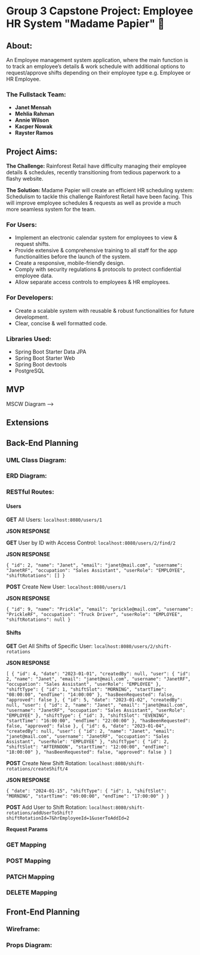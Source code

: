 # Group 3 Capstone Project: Employee HR System "Madame Papier" 📅

## About:
An Employee management system application, where the main function is to track an employee’s details & work schedule with additional options to request/approve shifts depending on their employee type e.g. Employee or HR Employee.

### The Fullstack Team:
* **Janet Mensah**
* **Mehlia Rahman**
* **Annie Wilson**
* **Kacper Nowak**
* **Rayster Ramos**

## Project Aims:

**The Challenge:** Rainforest Retail have difficulty managing their employee details & schedules, recently transitioning from tedious paperwork to a flashy website.

**The Solution:** Madame Papier will create an efficient HR scheduling system: Schedulism to tackle this challenge Rainforest Retail have been facing. This will improve employee schedules & requests as well as provide a much more seamless system for the team.

### For Users:
* Implement an electronic calendar system for employees to view & request shifts.
* Provide extensive & comprehensive training to all staff for the app functionalities before the launch of the system.
* Create a responsive, mobile-friendly design.
* Comply with security regulations & protocols to protect confidential employee data.
* Allow separate access controls to employees & HR employees.


### For Developers:
* Create a scalable system with reusable & robust functionalities for future development.
* Clear, concise & well formatted code.


### Libraries Used:
* Spring Boot Starter Data JPA
* Spring Boot Starter Web
* Spring Boot devtools
* PostgreSQL

## MVP
MSCW Diagram -->

## Extensions

## Back-End Planning

### UML Class Diagram:

### ERD Diagram:

### RESTful Routes:

#### Users

**GET** All Users: `localhost:8080/users/1`

**JSON RESPONSE**


**GET** User by ID with Access Control: `localhost:8080/users/2/find/2`

**JSON RESPONSE**

`{
    "id": 2,
    "name": "Janet",
    "email": "janet@mail.com",
    "username": "JanetRF",
    "occupation": "Sales Assistant",
    "userRole": "EMPLOYEE",
    "shiftRotations": []
}`


**POST** Create New User: `localhost:8080/users/1`

**JSON RESPONSE**

`{
    "id": 9,
    "name": "Prickle",
    "email": "prickle@mail.com",
    "username": "PrickleRF",
    "occupation": "Truck Driver",
    "userRole": "EMPLOYEE",
    "shiftRotations": null
}`


#### Shifts

**GET** Get All Shifts of Specific User: `localhost:8080/users/2/shift-rotations`

**JSON RESPONSE**

`[
    {
        "id": 4,
        "date": "2023-01-01",
        "createdBy": null,
        "user": {
            "id": 2,
            "name": "Janet",
            "email": "janet@mail.com",
            "username": "JanetRF",
            "occupation": "Sales Assistant",
            "userRole": "EMPLOYEE"
        },
        "shiftType": {
            "id": 1,
            "shiftSlot": "MORNING",
            "startTime": "08:00:00",
            "endTime": "14:00:00"
        },
        "hasBeenRequested": false,
        "approved": false
    },
    {
        "id": 5,
        "date": "2023-01-02",
        "createdBy": null,
        "user": {
            "id": 2,
            "name": "Janet",
            "email": "janet@mail.com",
            "username": "JanetRF",
            "occupation": "Sales Assistant",
            "userRole": "EMPLOYEE"
        },
        "shiftType": {
            "id": 3,
            "shiftSlot": "EVENING",
            "startTime": "16:00:00",
            "endTime": "22:00:00"
        },
        "hasBeenRequested": false,
        "approved": false
    },
    {
        "id": 6,
        "date": "2023-01-04",
        "createdBy": null,
        "user": {
            "id": 2,
            "name": "Janet",
            "email": "janet@mail.com",
            "username": "JanetRF",
            "occupation": "Sales Assistant",
            "userRole": "EMPLOYEE"
        },
        "shiftType": {
            "id": 2,
            "shiftSlot": "AFTERNOON",
            "startTime": "12:00:00",
            "endTime": "18:00:00"
        },
        "hasBeenRequested": false,
        "approved": false
    }
]`

**POST** Create New Shift Rotation: `localhost:8080/shift-rotations/createShift/4`

**JSON RESPONSE**

`{
   "date": "2024-01-15",
   "shiftType": {
       "id": 1,
       "shiftSlot": "MORNING",
       "startTime": "09:00:00",
       "endTime": "17:00:00"
   }
}`

**POST** Add User to Shift Rotation: `localhost:8080/shift-rotations/addUserToShift?shiftRotationId=7&hrEmployeeId=1&userToAddId=2`

**Request Params**

### GET Mapping

### POST Mapping
	
### PATCH Mapping

### DELETE Mapping


## Front-End Planning

### Wireframe:

### Props Diagram:




